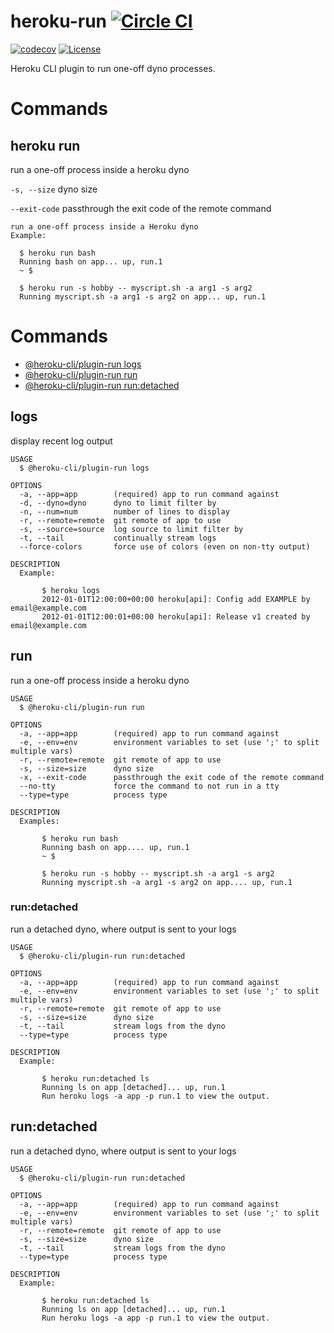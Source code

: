 heroku-run [![Circle CI](https://circleci.com/gh/heroku/heroku-run.svg?style=svg)](https://circleci.com/gh/heroku/heroku-run)
==========

[![codecov](https://codecov.io/gh/heroku/heroku-run/branch/master/graph/badge.svg)](https://codecov.io/gh/heroku/heroku-run)
[![License](https://img.shields.io/github/license/heroku/heroku-run.svg)](https://github.com/heroku/heroku-run/blob/master/LICENSE)

Heroku CLI plugin to run one-off dyno processes.

Commands
========

heroku run
----------

run a one-off process inside a heroku dyno

`-s, --size` dyno size

`--exit-code` passthrough the exit code of the remote command

```
run a one-off process inside a Heroku dyno
Example:

  $ heroku run bash
  Running bash on app... up, run.1
  ~ $

  $ heroku run -s hobby -- myscript.sh -a arg1 -s arg2
  Running myscript.sh -a arg1 -s arg2 on app... up, run.1

```

<!-- commands -->
# Commands

* [@heroku-cli/plugin-run logs](#logs)
* [@heroku-cli/plugin-run run](#run)
* [@heroku-cli/plugin-run run:detached](#rundetached)
## logs

display recent log output

```
USAGE
  $ @heroku-cli/plugin-run logs

OPTIONS
  -a, --app=app        (required) app to run command against
  -d, --dyno=dyno      dyno to limit filter by
  -n, --num=num        number of lines to display
  -r, --remote=remote  git remote of app to use
  -s, --source=source  log source to limit filter by
  -t, --tail           continually stream logs
  --force-colors       force use of colors (even on non-tty output)

DESCRIPTION
  Example:

       $ heroku logs
       2012-01-01T12:00:00+00:00 heroku[api]: Config add EXAMPLE by email@example.com
       2012-01-01T12:00:01+00:00 heroku[api]: Release v1 created by email@example.com
```

## run

run a one-off process inside a heroku dyno

```
USAGE
  $ @heroku-cli/plugin-run run

OPTIONS
  -a, --app=app        (required) app to run command against
  -e, --env=env        environment variables to set (use ';' to split multiple vars)
  -r, --remote=remote  git remote of app to use
  -s, --size=size      dyno size
  -x, --exit-code      passthrough the exit code of the remote command
  --no-tty             force the command to not run in a tty
  --type=type          process type

DESCRIPTION
  Examples:

       $ heroku run bash
       Running bash on app.... up, run.1
       ~ $

       $ heroku run -s hobby -- myscript.sh -a arg1 -s arg2
       Running myscript.sh -a arg1 -s arg2 on app.... up, run.1
```

### run:detached

run a detached dyno, where output is sent to your logs

```
USAGE
  $ @heroku-cli/plugin-run run:detached

OPTIONS
  -a, --app=app        (required) app to run command against
  -e, --env=env        environment variables to set (use ';' to split multiple vars)
  -r, --remote=remote  git remote of app to use
  -s, --size=size      dyno size
  -t, --tail           stream logs from the dyno
  --type=type          process type

DESCRIPTION
  Example:

       $ heroku run:detached ls
       Running ls on app [detached]... up, run.1
       Run heroku logs -a app -p run.1 to view the output.
```

## run:detached

run a detached dyno, where output is sent to your logs

```
USAGE
  $ @heroku-cli/plugin-run run:detached

OPTIONS
  -a, --app=app        (required) app to run command against
  -e, --env=env        environment variables to set (use ';' to split multiple vars)
  -r, --remote=remote  git remote of app to use
  -s, --size=size      dyno size
  -t, --tail           stream logs from the dyno
  --type=type          process type

DESCRIPTION
  Example:

       $ heroku run:detached ls
       Running ls on app [detached]... up, run.1
       Run heroku logs -a app -p run.1 to view the output.
```
<!-- commandsstop -->
